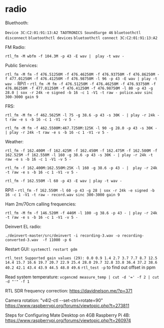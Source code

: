 # radio

Bluethooth:

`Device 3C:C2:01:91:13:A2 TAOTRONICS SoundSurge 46`
`bluetoothctl disconnect`
`bluetoothctl devices`
`bluetoothctl connect 3C:C2:01:91:13:A2`

FM Radio:

`rtl_fm -M wbfm -f 104.3M -p 43 -E wav |  play -t wav -`

Public Services:

`rtl_fm -M fm -f 476.51250M -f 476.46250M -f 476.93750M -f 476.86250M -f 477.01250M -f 476.41250M -f 476.98750M -l 96 -p 43 -E wav | play -t wav -`
RPi1 - `rtl_fm -M fm -f 476.51250M -f 476.46250M -f 476.93750M -f 476.86250M -f 477.01250M -f 476.41250M -f 476.98750M -l 80 -p 43 -g 28.0 | sox -r 24k -e signed -b 16 -c 1 -V1 -t raw - police.wav sinc 300-3000 gain 9`

FRS:

`rtl_fm -M fm -f 462.5625M -l 75 -g 38.6 -p 43 -s 30K - | play -r 24k -t raw -e s -b 16 -c 1 -V1 -v 5 -`

`rtl_fm -M fm -f 462.5500M:467.7250M:125K -l 90 -g 28.0 -p 43 -s 30K - | play -r 24k -t raw -e s -b 16 -c 1 -V1 -v 5 -`

Weather:

`rtl_fm -f 162.400M -f 162.425M -f 162.450M -f 162.475M -f 162.500M -f 162.525M -f 162.550M -l 160 -g 38.6 -p 43 -s 30K - | play -r 24k -t raw -e s -b 16 -c 1 -V1 -v 5 -`

`rtl_fm -f 162.400M:162.550M:25K -l 160 -g 38.6 -p 43 - |  play -r 24k -t raw -e s -b 16 -c 1 -V1 -v 5 -`

`rtl_fm -f 162.550M -l 60 -p 43 -E wav | play -t wav -`

RPi1 - `rtl_fm -f 162.550M -l 60 -p 43 -g 28 | sox -r 24k -e signed -b 16 -c 1 -V1 -t raw - record.wav sinc 300-3000 gain 9`

Ham 2m/70cm calling frequencies:

`rtl_fm -M fm -f 146.520M -f 446M -l 100 -g 38.6 -p 43 - | play -r 24k -t raw -e s -b 16 -c 1 -V1 -v 5 -`

Deinvert EL radio:

`./deinvert-master/src/deinvert -i recording-3.wav -o recording-converted-3.wav  -f 11000 -p 6`

Restart GUI:
`systemctl restart gdm`

`rtl_test
Supported gain values (29): 0.0 0.9 1.4 2.7 3.7 7.7 8.7 12.5 14.4 15.7 16.6 19.7 20.7 22.9 25.4 28.0 29.7 32.8 33.8 36.4 37.2 38.6 40.2 42.1 43.4 43.9 44.5 48.0 49.6`
`rtl_test -p` to find out offset in ppm

Read system temperature:
`vcgencmd measure_temp | cut -d '=' -f 2 | cut -d "'" -f 1`


RTL SDR frequency correction: https://davidnelson.me/?p=371

Camera rotation:
"v4l2-ctl --set-ctrl=rotate=90"
https://www.raspberrypi.org/forums/viewtopic.php?t=273811


Steps for Configuring Mate Desktop on 4GB Raspberry Pi 4B:
https://www.raspberrypi.org/forums/viewtopic.php?t=260974
